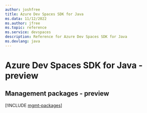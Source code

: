 ```yaml
---
author: joshfree
title: Azure Dev Spaces SDK for Java
ms.data: 11/12/2022
ms.author: jfree
ms.topic: reference
ms.service: devspaces
description: Reference for Azure Dev Spaces SDK for Java
ms.devlang: java
---
```

# Azure Dev Spaces SDK for Java - preview

## Management packages - preview
[!INCLUDE [mgmt-packages](dev-spaces-mgmt-index.md)]